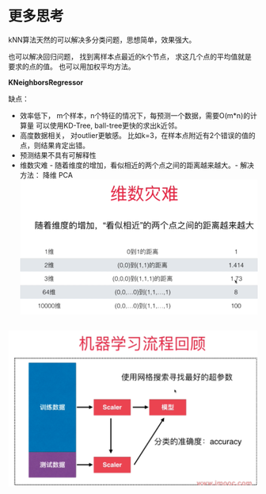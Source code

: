 # 更多思考

kNN算法天然的可以解决多分类问题，思想简单，效果强大。

也可以解决回归问题， 找到离样本点最近的k个节点， 求这几个点的平均值就是要求的点的值。 
也可以用加权平均方法。 

**KNeighborsRegressor**

缺点：
- 效率低下， m个样本，n个特征的情况下，每预测一个数据，需要O(m*n)的计算量
    可以使用KD-Tree, ball-tree更快的求出k近邻。 
- 高度数据相关， 对outlier更敏感。 比如k=3，在样本点附近有2个错误的值的点，则结果肯定出错。 
- 预测结果不具有可解释性
- 维数灾难 - 随着维度的增加，看似相近的两个点之间的距离越来越大。- 解决方法： 降维 PCA
![](images/dim-disaster.png)


![](images/model.png)
- 

